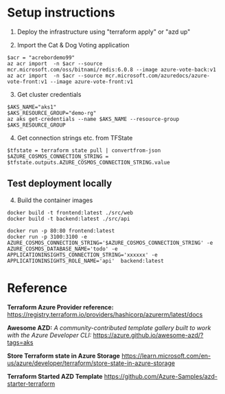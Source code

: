 # Setup instructions

1. Deploy the infrastructure using "terraform apply" or "azd up"

2. Import the Cat & Dog Voting application
```
$acr = "acrebordemo99"
az acr import  -n $acr --source mcr.microsoft.com/oss/bitnami/redis:6.0.8 --image azure-vote-back:v1
az acr import  -n $acr --source mcr.microsoft.com/azuredocs/azure-vote-front:v1 --image azure-vote-front:v1
```

3. Get cluster credentials
```
$AKS_NAME="aks1"
$AKS_RESOURCE_GROUP="demo-rg"
az aks get-credentials --name $AKS_NAME --resource-group $AKS_RESOURCE_GROUP
```

4. Get connection strings etc. from TFState
```
$tfstate = terraform state pull | convertfrom-json
$AZURE_COSMOS_CONNECTION_STRING = $tfstate.outputs.AZURE_COSMOS_CONNECTION_STRING.value
```

## Test deployment locally

4. Build the container images
```
docker build -t frontend:latest ./src/web
docker build -t backend:latest ./src/api

docker run -p 80:80 frontend:latest
docker run -p 3100:3100 -e AZURE_COSMOS_CONNECTION_STRING='$AZURE_COSMOS_CONNECTION_STRING' -e AZURE_COSMOS_DATABASE_NAME='todo' -e APPLICATIONINSIGHTS_CONNECTION_STRING='xxxxxx' -e APPLICATIONINSIGHTS_ROLE_NAME='api'  backend:latest
```

# Reference

**Terraform Azure Provider reference:**
https://registry.terraform.io/providers/hashicorp/azurerm/latest/docs

**Awesome AZD:** *A community-contributed template gallery built to work with the Azure Developer CLI:* 
https://azure.github.io/awesome-azd/?tags=aks

**Store Terraform state in Azure Storage**
https://learn.microsoft.com/en-us/azure/developer/terraform/store-state-in-azure-storage

**Terraform Started AZD Template**
https://github.com/Azure-Samples/azd-starter-terraform
